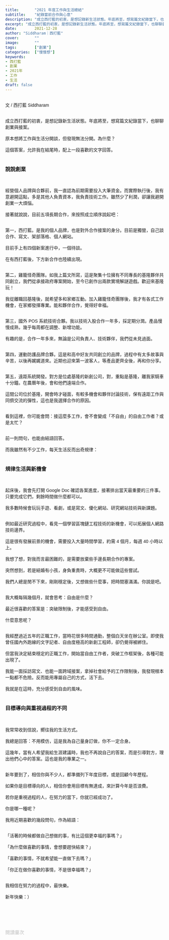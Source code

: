 ```yaml
---
title:       "2021 年度工作與生活總結"
subtitle:    "紀錄當前合作與心意"
description: "成立西打藍的初衷，是想記錄新生活狀態。年底將至，想寫篇文紀錄當下，也聊聊創業與接案..."
excerpt: "成立西打藍的初衷，是想記錄新生活狀態。年底將至，想寫篇文紀錄當下，也聊聊創業與接案..."
date:        2021-12-28
author: "Siddharam｜西打藍"
cover:       ""
image:       ""
tags:        ["創業"]
categories:  ["慢慢想"]
keywords:
- 西打藍
- 創業
- 2021年
- 工作
- 生活
draft: false
---
```


<article style="font-family: 'Noto Sans TC', '微軟正黑體', sans-serif; font-weight: 300;">

<br>文 / 西打藍 Siddharam<br><br>

成立西打藍的初衷，是想記錄新生活狀態。年底將至，想寫篇文紀錄當下，也聊聊創業與接案。<br><br>
原本想將工作與生活分開談，但發現無法分開。為什麼？<br><br>
這個答案，允許我在結尾時，配上一段喜歡的文字回答。<br><br>

<h3 class="article-h1-color">說說創業</h3><br>

經營個人品牌與合夥前，我一直認為前期需要投入大筆資金。而實際執行後，我有意避開這點，多是其他人負責資本，我負責技術工作。雖然少了利潤，卻讓我避開創業一大煩惱。<br><br>
接著就說說，目前五項長期合作，來按照成立順序說起吧：<br><br>

第一，西打藍。是我的個人品牌，也是對外合作接案的身分。目前是獨營，自己談合作、寫文、架部落格、個人網站。<br><br>
目前手上有四個新案進行中，一個待談。<br><br>
在有西打藍後，下方新合作也陸續出現。<br><br>

第二，雞籠怪奇團隊。如我上篇文所寫，這是聚集十位擁有不同專長的基隆夥伴共同創立，我們從承接政府專案開始，至今已創作出兩款實境解謎遊戲。歡迎來基隆玩！<br><br>
我從離職回基隆後，就希望多和家鄉互動。加入雞籠怪奇團隊後，我才有各式工作機會，在家鄉發揮專業。能和夥伴合作，覺得好幸福。<br><br>

第三，國外 POS 系統技術合夥。我以技術入股合作一年多，採定期分潤。產品慢慢成熟，幾乎每周都在調整、新增功能。<br><br>
有趣的是，合作一年多來，無論是公司負責人、技術夥伴，我們從未見過面。<br><br>

第四，運動防護品牌合夥。這是和高中好友共同創立的品牌，過程中有太多故事與辛苦，以後再娓娓道來。近期也迎來第一波客人，等產品更齊全後，再和你分享。<br><br>

第五，遠距系統開發。對方是位處基隆的新創公司，對，重點是基隆，離我家騎車十分鐘。在農曆年後，會和他們遠端合作。<br><br>
這間公司位於基隆，開會時才碰面，有較多機會和夥伴討論技術，保有遠距工作與同儕交流的彈性，這也是我選擇合作的原因。<br><br> 

看到這裡，你可能會問：接這麼多工作，會不會變成「不自由」的自由工作者？或是太忙？<br><br>

前一則問句，也能由結語回答。<br><br>
而我雖然有不少工作，每天生活反而出奇規律：<br><br>

<h3 class="article-h1-color">規律生活與新機會</h3><br>

起床後，我會先打開 Google Doc 確認各案進度，接著排出當天最重要的三件事。只要完成它們，剩餘時間做什麼都可以。<br><br>
我多數時候會玩玩手遊、看劇，或是寫文、優化網站、研究網站技術與新課題。<br><br>

例如最近研究過程中，看見一個學習區塊鏈工程技術的新機會，可以拓展個人網路技術邊界。<br><br>
這是很有發展前景的機會，需要投入大量時間學習，約需 4 個月，每週 40 小時以上。<br><br>
我想了想，對我而言最困難的，是需要放棄些手邊長期合作的專案。<br><br>
突然想到，若是結婚有小孩，身負重責時，大概更不可能做這些嘗試。<br><br>
我們人總是閒不下來，剛剛穩定後，又想做些什麼事，把時間塞滿滿。你說是吧。<br><br>


我大概每隔幾個月，就會思考：自由是什麼？<br><br>
最近很喜歡的答案是：突破限制後，才能感受到自由。<br><br>
什麼意思呢？<br><br>

我經歷過近五年的正職工作，當時花很多時間通勤，整個白天坐在辦公室。即使我曾任國內外跑線的文字記者、自由度極高的新創工程師，卻仍覺得被綁住。<br><br>
但當我決定結束穩定的正職工作，開始當自由工作者，突破工作框架後，各種可能出現了。<br><br>
我能一面採訪寫文、也能一面跨域接案，拿掉社會給予的工作限制後，我發現根本一點都不危險。反而能用專屬自己的方式，活下去。<br><br>
我就是在這時，充分感受到自由的風味。<br><br>


<h3 class="article-h1-color">目標導向與重視過程的不同</h3><br>

我常常收到信說，嚮往我的生活方式。<br><br>
我總是回答：不用模仿，這是我為自己量身訂做，你不一定合身。<br><br>
這幾年，當有人希望我給生涯建議時，我也不再說自己的答案，而是引導對方，理出他們心中的答案。這也是我的專業之一。<br><br>

新年要到了，相信你與不少人，都準備列下年度目標，或是回顧今年歷程。<br><br>
如果你是目標導向的人，相信你會用目標有無達成，來計算今年是否浪費。<br><br>
若你是重視過程的人，在努力的當下，你就已經成功了。<br><br>
你是哪一種呢？<br><br>
我用近期喜歡的幾段問句，作為結語：<br><br>

「活著的時候都做自己想做的事，有比這個更幸福的事嗎？」<br><br>
「為什麼做喜歡的事情，會想要趕快結束？」<br><br>
「喜歡的事情，不就希望能一直做下去嗎？」<br><br>
「你正在做你喜歡的事情，不是很幸福嗎？」<br><br>

我相信在努力的過程中，最快樂。<br><br>
新年快樂：）<br><br>









<br><br><br>

</article>

<div style="color: #bfbfbf; font-size: 15px;" id="busuanzi_container_page_pv">
  閱讀量<span id="busuanzi_value_page_pv"></span>次
</div>

<script src="../../js/post.js"></script>




